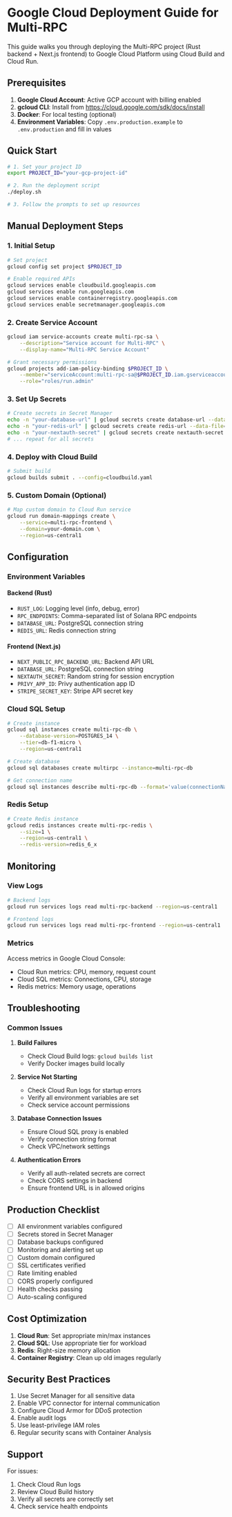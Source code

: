 # Google Cloud Deployment Guide for Multi-RPC

This guide walks you through deploying the Multi-RPC project (Rust backend + Next.js frontend) to Google Cloud Platform using Cloud Build and Cloud Run.

## Prerequisites

1. **Google Cloud Account**: Active GCP account with billing enabled
2. **gcloud CLI**: Install from https://cloud.google.com/sdk/docs/install
3. **Docker**: For local testing (optional)
4. **Environment Variables**: Copy `.env.production.example` to `.env.production` and fill in values

## Quick Start

```bash
# 1. Set your project ID
export PROJECT_ID="your-gcp-project-id"

# 2. Run the deployment script
./deploy.sh

# 3. Follow the prompts to set up resources
```

## Manual Deployment Steps

### 1. Initial Setup

```bash
# Set project
gcloud config set project $PROJECT_ID

# Enable required APIs
gcloud services enable cloudbuild.googleapis.com
gcloud services enable run.googleapis.com
gcloud services enable containerregistry.googleapis.com
gcloud services enable secretmanager.googleapis.com
```

### 2. Create Service Account

```bash
gcloud iam service-accounts create multi-rpc-sa \
    --description="Service account for Multi-RPC" \
    --display-name="Multi-RPC Service Account"

# Grant necessary permissions
gcloud projects add-iam-policy-binding $PROJECT_ID \
    --member="serviceAccount:multi-rpc-sa@$PROJECT_ID.iam.gserviceaccount.com" \
    --role="roles/run.admin"
```

### 3. Set Up Secrets

```bash
# Create secrets in Secret Manager
echo -n "your-database-url" | gcloud secrets create database-url --data-file=-
echo -n "your-redis-url" | gcloud secrets create redis-url --data-file=-
echo -n "your-nextauth-secret" | gcloud secrets create nextauth-secret --data-file=-
# ... repeat for all secrets
```

### 4. Deploy with Cloud Build

```bash
# Submit build
gcloud builds submit . --config=cloudbuild.yaml
```

### 5. Custom Domain (Optional)

```bash
# Map custom domain to Cloud Run service
gcloud run domain-mappings create \
    --service=multi-rpc-frontend \
    --domain=your-domain.com \
    --region=us-central1
```

## Configuration

### Environment Variables

#### Backend (Rust)
- `RUST_LOG`: Logging level (info, debug, error)
- `RPC_ENDPOINTS`: Comma-separated list of Solana RPC endpoints
- `DATABASE_URL`: PostgreSQL connection string
- `REDIS_URL`: Redis connection string

#### Frontend (Next.js)
- `NEXT_PUBLIC_RPC_BACKEND_URL`: Backend API URL
- `DATABASE_URL`: PostgreSQL connection string
- `NEXTAUTH_SECRET`: Random string for session encryption
- `PRIVY_APP_ID`: Privy authentication app ID
- `STRIPE_SECRET_KEY`: Stripe API secret key

### Cloud SQL Setup

```bash
# Create instance
gcloud sql instances create multi-rpc-db \
    --database-version=POSTGRES_14 \
    --tier=db-f1-micro \
    --region=us-central1

# Create database
gcloud sql databases create multirpc --instance=multi-rpc-db

# Get connection name
gcloud sql instances describe multi-rpc-db --format='value(connectionName)'
```

### Redis Setup

```bash
# Create Redis instance
gcloud redis instances create multi-rpc-redis \
    --size=1 \
    --region=us-central1 \
    --redis-version=redis_6_x
```

## Monitoring

### View Logs

```bash
# Backend logs
gcloud run services logs read multi-rpc-backend --region=us-central1

# Frontend logs
gcloud run services logs read multi-rpc-frontend --region=us-central1
```

### Metrics

Access metrics in Google Cloud Console:
- Cloud Run metrics: CPU, memory, request count
- Cloud SQL metrics: Connections, CPU, storage
- Redis metrics: Memory usage, operations

## Troubleshooting

### Common Issues

1. **Build Failures**
   - Check Cloud Build logs: `gcloud builds list`
   - Verify Docker images build locally

2. **Service Not Starting**
   - Check Cloud Run logs for startup errors
   - Verify all environment variables are set
   - Check service account permissions

3. **Database Connection Issues**
   - Ensure Cloud SQL proxy is enabled
   - Verify connection string format
   - Check VPC/network settings

4. **Authentication Errors**
   - Verify all auth-related secrets are correct
   - Check CORS settings in backend
   - Ensure frontend URL is in allowed origins

## Production Checklist

- [ ] All environment variables configured
- [ ] Secrets stored in Secret Manager
- [ ] Database backups configured
- [ ] Monitoring and alerting set up
- [ ] Custom domain configured
- [ ] SSL certificates verified
- [ ] Rate limiting enabled
- [ ] CORS properly configured
- [ ] Health checks passing
- [ ] Auto-scaling configured

## Cost Optimization

1. **Cloud Run**: Set appropriate min/max instances
2. **Cloud SQL**: Use appropriate tier for workload
3. **Redis**: Right-size memory allocation
4. **Container Registry**: Clean up old images regularly

## Security Best Practices

1. Use Secret Manager for all sensitive data
2. Enable VPC connector for internal communication
3. Configure Cloud Armor for DDoS protection
4. Enable audit logs
5. Use least-privilege IAM roles
6. Regular security scans with Container Analysis

## Support

For issues:
1. Check Cloud Run logs
2. Review Cloud Build history
3. Verify all secrets are correctly set
4. Check service health endpoints